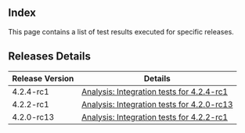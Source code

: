 ## Index

This page contains a list of test results executed for specific releases.

## Releases Details

| Release Version | Details|
|--|--|
| 4.2.4-rc1 | [Analysis: Integration tests for 4.2.4-rc1 ](https://github.com/wazuh/wazuh-qa/issues/2060)
| 4.2.2-rc1 | [Analysis: Integration tests for 4.2.0-rc13 ](https://github.com/wazuh/wazuh-qa/issues/1880)
| 4.2.0-rc13 |  [Analysis: Integration tests for 4.2.2-rc1](https://github.com/wazuh/wazuh-qa/issues/1757)
